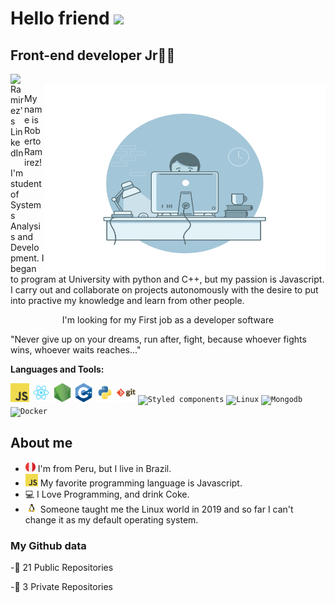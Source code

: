 # **Hello friend** <img src="https://media.giphy.com/media/hvRJCLFzcasrR4ia7z/giphy.gif" width="25px">

## Front-end developer Jr🧑‍💻
<a href="https://www.linkedin.com/in/ramirezmz/">
  <img align="left" alt="Ramirez's LinkedIn" width="22px" src="https://raw.githubusercontent.com/peterthehan/peterthehan/master/assets/linkedin.svg" />
</a></br>


<img align="right" alt="GIF" src="./Pictures/wasting_time.gif" width="450" height="300" />

My name is Roberto Ramirez! I'm student of Systems Analysis and Development. I began to program at University with python and C++, but my passion is Javascript. I carry out and collaborate on projects autonomously with the desire to put into practive my knowledge and learn from other people.

<p align="center">I'm looking for my First job as a developer software</p>

<a>"Never give up on your dreams, run after, fight, because whoever fights wins, whoever waits reaches..."</a>

**Languages and Tools:**  

<code><img height="30" title="Javascript" src="https://raw.githubusercontent.com/github/explore/80688e429a7d4ef2fca1e82350fe8e3517d3494d/topics/javascript/javascript.png"></code>
<code><img height="30" title="Reactjs" src="https://raw.githubusercontent.com/github/explore/80688e429a7d4ef2fca1e82350fe8e3517d3494d/topics/react/react.png"></code>
<code><img height="30" title="Nodejs" src="https://raw.githubusercontent.com/github/explore/80688e429a7d4ef2fca1e82350fe8e3517d3494d/topics/nodejs/nodejs.png"></code>
<code><img height="30" title="C++" src="https://raw.githubusercontent.com/github/explore/80688e429a7d4ef2fca1e82350fe8e3517d3494d/topics/cpp/cpp.png"></code>
<code><img height="30" title="Python" src="https://raw.githubusercontent.com/github/explore/80688e429a7d4ef2fca1e82350fe8e3517d3494d/topics/python/python.png"></code>
<code><img height="30" title="Git" src="https://raw.githubusercontent.com/github/explore/80688e429a7d4ef2fca1e82350fe8e3517d3494d/topics/git/git.png"></code>
<code><img height="30" title="Styled components" src="https://img.icons8.com/emoji/48/000000/nail-polish-.png"></code>
<code><img height="30" title="Linux" src="https://img.icons8.com/color/48/000000/linux--v2.png"/></code>
<code><img height="30" title="Mongodb" src="https://img.icons8.com/color/48/000000/mongodb.png"/></code>
<code><img height="30" title="Docker" src="https://img.icons8.com/fluent/48/000000/docker.png"/></code>

## **About me**

* <img width="16" src="./Pictures/peru-pn.png" alt="Peru" /> I'm from Peru, but I live in Brazil.
* <img height="20" src="https://raw.githubusercontent.com/github/explore/80688e429a7d4ef2fca1e82350fe8e3517d3494d/topics/javascript/javascript.png"> My favorite programming language is Javascript.
* 💻 I Love Programming, and drink Coke.
* <img width="20" src="./Pictures/linux-ico.png" alt="linux"/> Someone taught me the Linux world in 2019 and so far I can't change it as my default operating system.


### **My Github data**

-📜 21 Public Repositories 

-🔑 3 Private Repositories  
